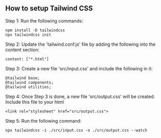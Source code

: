 ## How to setup Tailwind CSS

Step 1: Run the following commands:
```
npm install -D tailwindcss
npx tailwindcss init
```

Step 2: Update the 'tailwind.conf.js' file by adding the following into the content section:
```
content: ["*.html"]
```

Step 3: Create a new file 'src/input.css' and include the following in it:
```
@tailwind base;
@tailwind components;
@tailwind utilities;
```

Step 4: Once Step 3 is done, a new file 'src/output.css' will be created. Include this file to your html
```
<link rel="stylesheet" href="src/output.css">
```

Step 5: Run the following command:
```
npx tailwindcss -i ./src/input.css -o ./src/output.css --watch
```